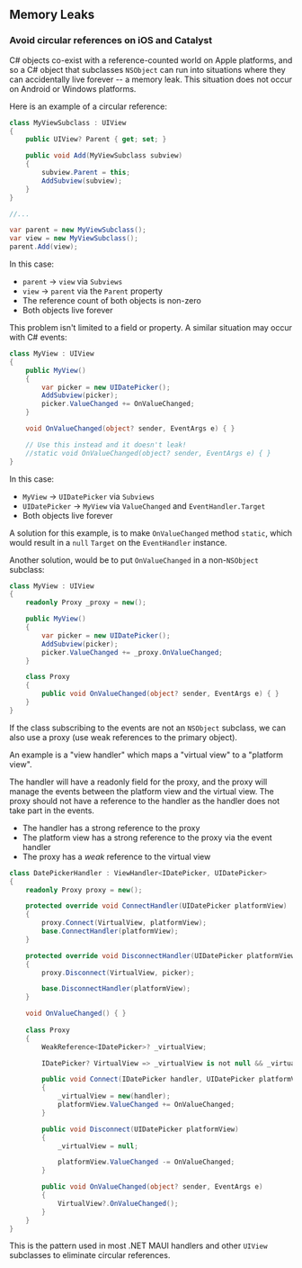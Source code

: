 ## Memory Leaks

### Avoid circular references on iOS and Catalyst

C# objects co-exist with a reference-counted world on Apple platforms, and so a C# object that subclasses `NSObject` can run into situations where they can accidentally live forever -- a memory leak. This situation does not occur on Android or Windows platforms.

Here is an example of a circular reference:

```csharp
class MyViewSubclass : UIView
{
    public UIView? Parent { get; set; }

    public void Add(MyViewSubclass subview)
    {
        subview.Parent = this;
        AddSubview(subview);
    }
}

//...

var parent = new MyViewSubclass();
var view = new MyViewSubclass();
parent.Add(view);
```

In this case:

* `parent` -> `view` via `Subviews`
* `view` -> `parent` via the `Parent` property
* The reference count of both objects is non-zero
* Both objects live forever

This problem isn't limited to a field or property. A similar situation may occur with C# events:

```csharp
class MyView : UIView
{
    public MyView()
    {
        var picker = new UIDatePicker();
        AddSubview(picker);
        picker.ValueChanged += OnValueChanged;
    }

    void OnValueChanged(object? sender, EventArgs e) { }

    // Use this instead and it doesn't leak!
    //static void OnValueChanged(object? sender, EventArgs e) { }
}
```

In this case:

* `MyView` -> `UIDatePicker` via `Subviews`
* `UIDatePicker` -> `MyView` via `ValueChanged` and `EventHandler.Target`
* Both objects live forever

A solution for this example, is to make `OnValueChanged` method `static`, which would result in a `null` `Target` on the `EventHandler` instance.

Another solution, would be to put `OnValueChanged` in a non-`NSObject` subclass:

```csharp
class MyView : UIView
{
    readonly Proxy _proxy = new();

    public MyView()
    {
        var picker = new UIDatePicker();
        AddSubview(picker);
        picker.ValueChanged += _proxy.OnValueChanged;
    }

    class Proxy
    {
        public void OnValueChanged(object? sender, EventArgs e) { }
    }
}
```

If the class subscribing to the events are not an `NSObject` subclass, we can also use a proxy (use weak references to the primary object). 

An example is a "view handler" which maps a "virtual view" to a "platform view".

The handler will have a readonly field for the proxy, and the proxy will manage the events between the platform view and the virtual view. The proxy should not have a reference to the handler as the handler does not take part in the events.

* The handler has a strong reference to the proxy
* The platform view has a strong reference to the proxy via the event handler
* The proxy has a _weak_ reference to the virtual view

```csharp
class DatePickerHandler : ViewHandler<IDatePicker, UIDatePicker>
{
    readonly Proxy proxy = new();

    protected override void ConnectHandler(UIDatePicker platformView)
    {
        proxy.Connect(VirtualView, platformView);
        base.ConnectHandler(platformView);
    }

    protected override void DisconnectHandler(UIDatePicker platformView)
    {
        proxy.Disconnect(VirtualView, picker);

        base.DisconnectHandler(platformView);
    }

    void OnValueChanged() { }
    
    class Proxy
    {
        WeakReference<IDatePicker>? _virtualView;

        IDatePicker? VirtualView => _virtualView is not null && _virtualView.TryGetTarget(out var v) ? v : null;

        public void Connect(IDatePicker handler, UIDatePicker platformView)
        {
            _virtualView = new(handler);
            platformView.ValueChanged += OnValueChanged;
        }

        public void Disconnect(UIDatePicker platformView)
        {
            _virtualView = null;

            platformView.ValueChanged -= OnValueChanged;
        }

        public void OnValueChanged(object? sender, EventArgs e)
        {
            VirtualView?.OnValueChanged();
        }
    }
}
```

This is the pattern used in most .NET MAUI handlers and other `UIView` subclasses to eliminate circular references.